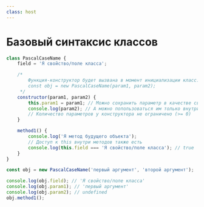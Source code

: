 ```yaml
---
class: host
---
```


# Базовый синтаксис классов

```js {all|1|1,4-12,21|1,2,23|14-18,26|all}
class PascalCaseName {
    field = 'Я свойство/поле класса';

    /*
        Функция-конструктор будет вызвана в момент инициализации класс:
        const obj = new PascalCaseName(param1, param2);
     */
    constructor(param1, param2) {
        this.param1 = param1; // Можно сохранить параметр в качестве свойства класса
        console.log(param2); // А можно попользоваться им только внутри конструктора и не сохранять
        // Количество параметров у конструктора не ограничено (>= 0)
    }

    method1() {
        console.log('Я метод будущего объекта');
        // Доступ к this внутри методов также есть
        console.log(this.field === 'Я свойство/поле класса'); // true
    }
}

const obj = new PascalCaseName('первый аргумент', 'второй аргумент');

console.log(obj.field); // 'Я свойство/поле класса'
console.log(obj.param1); // 'первый аргумент'
console.log(obj.param2); // undefined
obj.method1();
```

<style>
.host h1 {
    margin-bottom: 0;
}

.host {
    --slidev-code-font-size: 0.7rem;
    --slidev-code-line-height: 1rem;
}
</style>
